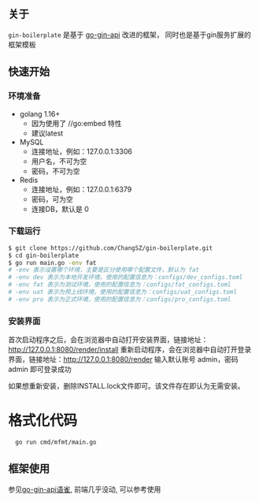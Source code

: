 ## 关于

`gin-boilerplate` 是基于 [go-gin-api](https://github.com/xinliangnote/go-gin-api) 改进的框架， 同时也是基于gin服务扩展的框架模板


## 快速开始
### 环境准备
- golang 1.16+ 
  - 因为使用了 //go:embed 特性
  - 建议latest
- MySQL
  - 连接地址，例如：127.0.0.1:3306
  - 用户名，不可为空
  - 密码，不可为空
- Redis
  - 连接地址，例如：127.0.0.1:6379
  - 密码，可为空
  - 连接DB，默认是 0

### 下载运行
```bash
$ git clone https://github.com/ChangSZ/gin-boilerplate.git
$ cd gin-boilerplate
$ go run main.go -env fat  
# -env 表示设置哪个环境，主要是区分使用哪个配置文件，默认为 fat
# -env dev 表示为本地开发环境，使用的配置信息为：configs/dev_configs.toml
# -env fat 表示为测试环境，使用的配置信息为：configs/fat_configs.toml
# -env uat 表示为预上线环境，使用的配置信息为：configs/uat_configs.toml
# -env pro 表示为正式环境，使用的配置信息为：configs/pro_configs.toml
```

### 安装界面
首次启动程序之后，会在浏览器中自动打开安装界面，链接地址：http://127.0.0.1:8080/render/install
重新启动程序，会在浏览器中自动打开登录界面，链接地址：http://127.0.0.1:8080/render
输入默认账号 admin，密码 admin 即可登录成功

如果想重新安装，删除INSTALL.lock文件即可。该文件存在即认为无需安装。

# 格式化代码
```bash
  go run cmd/mfmt/main.go
```

## 框架使用
参见[go-gin-api语雀](https://www.yuque.com/xinliangnote/go-gin-api), 前端几乎没动, 可以参考使用